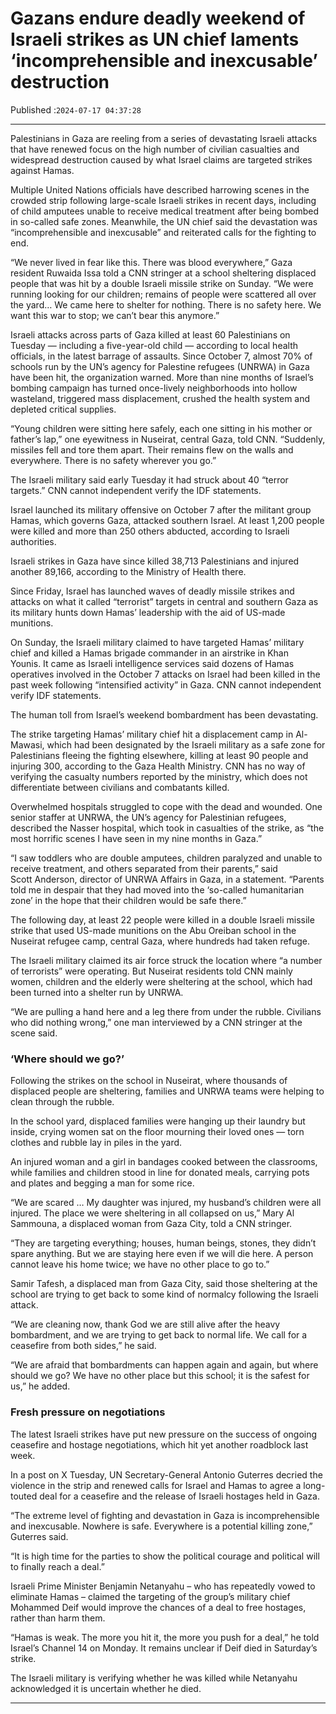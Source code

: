 # Gazans endure deadly weekend of Israeli strikes as UN chief laments ‘incomprehensible and inexcusable’ destruction

Published :`2024-07-17 04:37:28`

---

Palestinians in Gaza are reeling from a series of devastating Israeli attacks that have renewed focus on the high number of civilian casualties and widespread destruction caused by what Israel claims are targeted strikes against Hamas.

Multiple United Nations officials have described harrowing scenes in the crowded strip following large-scale Israeli strikes in recent days, including of child amputees unable to receive medical treatment after being bombed in so-called safe zones. Meanwhile, the UN chief said the devastation was “incomprehensible and inexcusable” and reiterated calls for the fighting to end.

“We never lived in fear like this. There was blood everywhere,” Gaza resident Ruwaida Issa told a CNN stringer at a school sheltering displaced people that was hit by a double Israeli missile strike on Sunday. “We were running looking for our children; remains of people were scattered all over the yard… We came here to shelter for nothing. There is no safety here. We want this war to stop; we can’t bear this anymore.”

Israeli attacks across parts of Gaza killed at least 60 Palestinians on Tuesday — including a five-year-old child — according to local health officials, in the latest barrage of assaults. Since October 7, almost 70% of schools run by the UN’s agency for Palestine refugees (UNRWA) in Gaza have been hit, the organization warned. More than nine months of Israel’s bombing campaign has turned once-lively neighborhoods into hollow wasteland, triggered mass displacement, crushed the health system and depleted critical supplies.

“Young children were sitting here safely, each one sitting in his mother or father’s lap,” one eyewitness in Nuseirat, central Gaza, told CNN. “Suddenly, missiles fell and tore them apart. Their remains flew on the walls and everywhere. There is no safety wherever you go.”

The Israeli military said early Tuesday it had struck about 40 “terror targets.” CNN cannot independent verify the IDF statements.

Israel launched its military offensive on October 7 after the militant group Hamas, which governs Gaza, attacked southern Israel. At least 1,200 people were killed and more than 250 others abducted, according to Israeli authorities.

Israeli strikes in Gaza have since killed 38,713 Palestinians and injured another 89,166, according to the Ministry of Health there.

Since Friday, Israel has launched waves of deadly missile strikes and attacks on what it called “terrorist” targets in central and southern Gaza as its military hunts down Hamas’ leadership with the aid of US-made munitions.

On Sunday, the Israeli military claimed to have targeted Hamas’ military chief and killed a Hamas brigade commander in an airstrike in Khan Younis. It came as Israeli intelligence services said dozens of Hamas operatives involved in the October 7 attacks on Israel had been killed in the past week following “intensified activity” in Gaza. CNN cannot independent verify IDF statements.

The human toll from Israel’s weekend bombardment has been devastating.

The strike targeting Hamas’ military chief hit a displacement camp in Al-Mawasi, which had been designated by the Israeli military as a safe zone for Palestinians fleeing the fighting elsewhere, killing at least 90 people and injuring 300, according to the Gaza Health Ministry. CNN has no way of verifying the casualty numbers reported by the ministry, which does not differentiate between civilians and combatants killed.

Overwhelmed hospitals struggled to cope with the dead and wounded. One senior staffer at UNRWA, the UN’s agency for Palestinian refugees, described the Nasser hospital, which took in casualties of the strike, as “the most horrific scenes I have seen in my nine months in Gaza.”

“I saw toddlers who are double amputees, children paralyzed and unable to receive treatment, and others separated from their parents,” said Scott Anderson, director of UNRWA Affairs in Gaza, in a statement. “Parents told me in despair that they had moved into the ‘so-called humanitarian zone’ in the hope that their children would be safe there.”

The following day, at least 22 people were killed in a double Israeli missile strike that used US-made munitions on the Abu Oreiban school in the Nuseirat refugee camp, central Gaza, where hundreds had taken refuge.

The Israeli military claimed its air force struck the location where “a number of terrorists” were operating. But Nuseirat residents told CNN mainly women, children and the elderly were sheltering at the school, which had been turned into a shelter run by UNRWA.

“We are pulling a hand here and a leg there from under the rubble. Civilians who did nothing wrong,” one man interviewed by a CNN stringer at the scene said.

### ‘Where should we go?’

Following the strikes on the school in Nuseirat, where thousands of displaced people are sheltering, families and UNRWA teams were helping to clean through the rubble.

In the school yard, displaced families were hanging up their laundry but inside, crying women sat on the floor mourning their loved ones — torn clothes and rubble lay in piles in the yard.

An injured woman and a girl in bandages cooked between the classrooms, while families and children stood in line for donated meals, carrying pots and plates and begging a man for some rice.

“We are scared … My daughter was injured, my husband’s children were all injured. The place we were sheltering in all collapsed on us,” Mary Al Sammouna, a displaced woman from Gaza City, told a CNN stringer.

“They are targeting everything; houses, human beings, stones, they didn’t spare anything. But we are staying here even if we will die here. A person cannot leave his home twice; we have no other place to go to.”

Samir Tafesh, a displaced man from Gaza City, said those sheltering at the school are trying to get back to some kind of normalcy following the Israeli attack.

“We are cleaning now, thank God we are still alive after the heavy bombardment, and we are trying to get back to normal life. We call for a ceasefire from both sides,” he said.

“We are afraid that bombardments can happen again and again, but where should we go? We have no other place but this school; it is the safest for us,” he added.

### Fresh pressure on negotiations

The latest Israeli strikes have put new pressure on the success of ongoing ceasefire and hostage negotiations, which hit yet another roadblock last week.

In a post on X Tuesday, UN Secretary-General Antonio Guterres decried the violence in the strip and renewed calls for Israel and Hamas to agree a long-touted deal for a ceasefire and the release of Israeli hostages held in Gaza.

“The extreme level of fighting and devastation in Gaza is incomprehensible and inexcusable. Nowhere is safe. Everywhere is a potential killing zone,” Guterres said.

“It is high time for the parties to show the political courage and political will to finally reach a deal.”

Israeli Prime Minister Benjamin Netanyahu – who has repeatedly vowed to eliminate Hamas – claimed the targeting of the group’s military chief Mohammed Deif would improve the chances of a deal to free hostages, rather than harm them.

“Hamas is weak. The more you hit it, the more you push for a deal,” he told Israel’s Channel 14 on Monday. It remains unclear if Deif died in Saturday’s strike.

The Israeli military is verifying whether he was killed while Netanyahu acknowledged it is uncertain whether he died.

---

